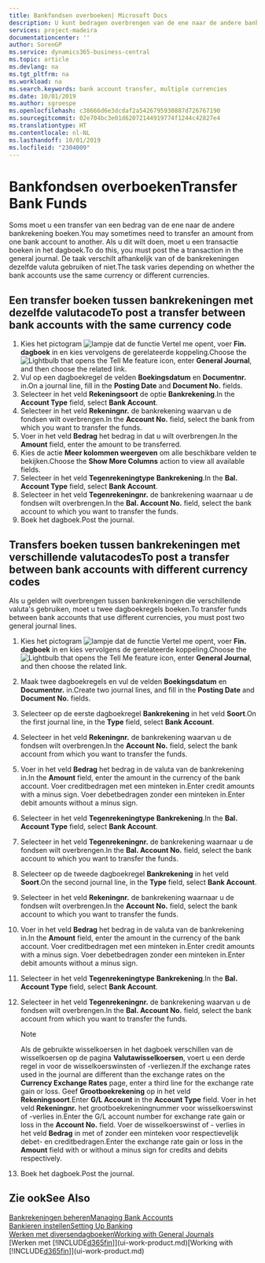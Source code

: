 ```yaml
---
title: Bankfondsen overboeken| Microsoft Docs
description: U kunt bedragen overbrengen van de ene naar de andere bankrekening, inclusief andere valuta's, door de transactie in het dagboek te boeken.
services: project-madeira
documentationcenter: ''
author: SorenGP
ms.service: dynamics365-business-central
ms.topic: article
ms.devlang: na
ms.tgt_pltfrm: na
ms.workload: na
ms.search.keywords: bank account transfer, multiple currencies
ms.date: 10/01/2019
ms.author: sgroespe
ms.openlocfilehash: c38666d6e3dcdaf2a5426795930887d726767190
ms.sourcegitcommit: 02e704bc3e01d62072144919774f1244c42827e4
ms.translationtype: HT
ms.contentlocale: nl-NL
ms.lasthandoff: 10/01/2019
ms.locfileid: "2304009"
---
```

# <a name="transfer-bank-funds"></a><span data-ttu-id="24b2f-103">Bankfondsen overboeken</span><span class="sxs-lookup"><span data-stu-id="24b2f-103">Transfer Bank Funds</span></span>
<span data-ttu-id="24b2f-104">Soms moet u een transfer van een bedrag van de ene naar de andere bankrekening boeken.</span><span class="sxs-lookup"><span data-stu-id="24b2f-104">You may sometimes need to transfer an amount from one bank account to another.</span></span> <span data-ttu-id="24b2f-105">Als u dit wilt doen, moet u een transactie boeken in het dagboek.</span><span class="sxs-lookup"><span data-stu-id="24b2f-105">To do this, you must post the a transaction in the general journal.</span></span> <span data-ttu-id="24b2f-106">De taak verschilt afhankelijk van of de bankrekeningen dezelfde valuta gebruiken of niet.</span><span class="sxs-lookup"><span data-stu-id="24b2f-106">The task varies depending on whether the bank accounts use the same currency or different currencies.</span></span>

## <a name="to-post-a-transfer-between-bank-accounts-with-the-same-currency-code"></a><span data-ttu-id="24b2f-107">Een transfer boeken tussen bankrekeningen met dezelfde valutacode</span><span class="sxs-lookup"><span data-stu-id="24b2f-107">To post a transfer between bank accounts with the same currency code</span></span>
1. <span data-ttu-id="24b2f-108">Kies het pictogram ![lampje dat de functie Vertel me opent](media/ui-search/search_small.png "Vertel me wat u wilt doen"), voer **Fin. dagboek** in en kies vervolgens de gerelateerde koppeling.</span><span class="sxs-lookup"><span data-stu-id="24b2f-108">Choose the ![Lightbulb that opens the Tell Me feature](media/ui-search/search_small.png "Tell me what you want to do") icon, enter **General Journal**, and then choose the related link.</span></span>
2. <span data-ttu-id="24b2f-109">Vul op een dagboekregel de velden **Boekingsdatum** en **Documentnr.** in.</span><span class="sxs-lookup"><span data-stu-id="24b2f-109">On a journal line, fill in the **Posting Date** and **Document No.** fields.</span></span>
3. <span data-ttu-id="24b2f-110">Selecteer in het veld **Rekeningsoort** de optie **Bankrekening**.</span><span class="sxs-lookup"><span data-stu-id="24b2f-110">In the **Account Type** field, select **Bank Account**.</span></span>
4. <span data-ttu-id="24b2f-111">Selecteer in het veld **Rekeningnr.** de bankrekening waarvan u de fondsen wilt overbrengen.</span><span class="sxs-lookup"><span data-stu-id="24b2f-111">In the **Account No.** field, select the bank from which you want to transfer the funds.</span></span>
5. <span data-ttu-id="24b2f-112">Voer in het veld **Bedrag** het bedrag in dat u wilt overbrengen.</span><span class="sxs-lookup"><span data-stu-id="24b2f-112">In the **Amount** field, enter the amount to be transferred.</span></span>
6. <span data-ttu-id="24b2f-113">Kies de actie **Meer kolommen weergeven** om alle beschikbare velden te bekijken.</span><span class="sxs-lookup"><span data-stu-id="24b2f-113">Choose the **Show More Columns** action to view all available fields.</span></span>
7. <span data-ttu-id="24b2f-114">Selecteer in het veld **Tegenrekeningtype** **Bankrekening**.</span><span class="sxs-lookup"><span data-stu-id="24b2f-114">In the **Bal. Account Type** field, select **Bank Account**.</span></span>
8. <span data-ttu-id="24b2f-115">Selecteer in het veld **Tegenrekeningnr.** de bankrekening waarnaar u de fondsen wilt overbrengen.</span><span class="sxs-lookup"><span data-stu-id="24b2f-115">In the **Bal. Account No.** field, select the bank account to which you want to transfer the funds.</span></span>
9. <span data-ttu-id="24b2f-116">Boek het dagboek.</span><span class="sxs-lookup"><span data-stu-id="24b2f-116">Post the journal.</span></span>

## <a name="to-post-a-transfer-between-bank-accounts-with-different-currency-codes"></a><span data-ttu-id="24b2f-117">Transfers boeken tussen bankrekeningen met verschillende valutacodes</span><span class="sxs-lookup"><span data-stu-id="24b2f-117">To post a transfer between bank accounts with different currency codes</span></span>
<span data-ttu-id="24b2f-118">Als u gelden wilt overbrengen tussen bankrekeningen die verschillende valuta's gebruiken, moet u twee dagboekregels boeken.</span><span class="sxs-lookup"><span data-stu-id="24b2f-118">To transfer funds between bank accounts that use different currencies, you must post two general journal lines.</span></span>

1. <span data-ttu-id="24b2f-119">Kies het pictogram ![lampje dat de functie Vertel me opent](media/ui-search/search_small.png "Vertel me wat u wilt doen"), voer **Fin. dagboek** in en kies vervolgens de gerelateerde koppeling.</span><span class="sxs-lookup"><span data-stu-id="24b2f-119">Choose the ![Lightbulb that opens the Tell Me feature](media/ui-search/search_small.png "Tell me what you want to do") icon, enter **General Journal**, and then choose the related link.</span></span>
2. <span data-ttu-id="24b2f-120">Maak twee dagboekregels en vul de velden **Boekingsdatum** en **Documentnr.** in.</span><span class="sxs-lookup"><span data-stu-id="24b2f-120">Create two journal lines, and fill in the **Posting Date** and **Document No.** fields.</span></span>
3. <span data-ttu-id="24b2f-121">Selecteer op de eerste dagboekregel **Bankrekening** in het veld **Soort**.</span><span class="sxs-lookup"><span data-stu-id="24b2f-121">On the first journal line, in the **Type** field, select **Bank Account**.</span></span>
4. <span data-ttu-id="24b2f-122">Selecteer in het veld **Rekeningnr.** de bankrekening waarvan u de fondsen wilt overbrengen.</span><span class="sxs-lookup"><span data-stu-id="24b2f-122">In the **Account No.** field, select the bank account from which you want to transfer the funds.</span></span>
5. <span data-ttu-id="24b2f-123">Voer in het veld **Bedrag** het bedrag in de valuta van de bankrekening in.</span><span class="sxs-lookup"><span data-stu-id="24b2f-123">In the **Amount** field, enter the amount in the currency of the bank account.</span></span> <span data-ttu-id="24b2f-124">Voer creditbedragen met een minteken in.</span><span class="sxs-lookup"><span data-stu-id="24b2f-124">Enter credit amounts with a minus sign.</span></span> <span data-ttu-id="24b2f-125">Voer debetbedragen zonder een minteken in.</span><span class="sxs-lookup"><span data-stu-id="24b2f-125">Enter debit amounts without a minus sign.</span></span>
6. <span data-ttu-id="24b2f-126">Selecteer in het veld **Tegenrekeningtype** **Bankrekening**.</span><span class="sxs-lookup"><span data-stu-id="24b2f-126">In the **Bal. Account Type** field, select **Bank Account**.</span></span>
7. <span data-ttu-id="24b2f-127">Selecteer in het veld **Tegenrekeningnr.** de bankrekening waarnaar u de fondsen wilt overbrengen.</span><span class="sxs-lookup"><span data-stu-id="24b2f-127">In the **Bal. Account No.** field, select the bank account to which you want to transfer the funds.</span></span>
8. <span data-ttu-id="24b2f-128">Selecteer op de tweede dagboekregel **Bankrekening** in het veld **Soort**.</span><span class="sxs-lookup"><span data-stu-id="24b2f-128">On the second journal line, in the **Type** field, select **Bank Account**.</span></span>
9. <span data-ttu-id="24b2f-129">Selecteer in het veld **Rekeningnr.** de bankrekening waarnaar u de fondsen wilt overbrengen.</span><span class="sxs-lookup"><span data-stu-id="24b2f-129">In the **Account No.** field, select the bank account to which you want to transfer the funds.</span></span>
10. <span data-ttu-id="24b2f-130">Voer in het veld **Bedrag** het bedrag in de valuta van de bankrekening in.</span><span class="sxs-lookup"><span data-stu-id="24b2f-130">In the **Amount** field, enter the amount in the currency of the bank account.</span></span> <span data-ttu-id="24b2f-131">Voer creditbedragen met een minteken in.</span><span class="sxs-lookup"><span data-stu-id="24b2f-131">Enter credit amounts with a minus sign.</span></span> <span data-ttu-id="24b2f-132">Voer debetbedragen zonder een minteken in.</span><span class="sxs-lookup"><span data-stu-id="24b2f-132">Enter debit amounts without a minus sign.</span></span>
11. <span data-ttu-id="24b2f-133">Selecteer in het veld **Tegenrekeningtype** **Bankrekening**.</span><span class="sxs-lookup"><span data-stu-id="24b2f-133">In the **Bal. Account Type** field, select **Bank Account**.</span></span>  
12. <span data-ttu-id="24b2f-134">Selecteer in het veld **Tegenrekeningnr.** de bankrekening waarvan u de fondsen wilt overbrengen.</span><span class="sxs-lookup"><span data-stu-id="24b2f-134">In the **Bal. Account No.** field, select the bank account from which you want to transfer the funds.</span></span>

    > [!NOTE]  
    > <span data-ttu-id="24b2f-135">Als de gebruikte wisselkoersen in het dagboek verschillen van de wisselkoersen op de pagina **Valutawisselkoersen**, voert u een derde regel in voor de wisselkoerswinsten of -verliezen.</span><span class="sxs-lookup"><span data-stu-id="24b2f-135">If the exchange rates used in the journal are different than the exchange rates on the **Currency Exchange Rates** page, enter a third line for the exchange rate gain or loss.</span></span> <span data-ttu-id="24b2f-136">Geef **Grootboekrekening** op in het veld **Rekeningsoort**.</span><span class="sxs-lookup"><span data-stu-id="24b2f-136">Enter **G/L Account** in the **Account Type** field.</span></span> <span data-ttu-id="24b2f-137">Voer in het veld **Rekeningnr.** het grootboekrekeningnummer voor wisselkoerswinst of -verlies in.</span><span class="sxs-lookup"><span data-stu-id="24b2f-137">Enter the G/L account number for exchange rate gain or loss in the **Account No.** field.</span></span> <span data-ttu-id="24b2f-138">Voer de wisselkoerswinst of - verlies in het veld **Bedrag** in met of zonder een minteken voor respectievelijk debet- en creditbedragen.</span><span class="sxs-lookup"><span data-stu-id="24b2f-138">Enter the exchange rate gain or loss in the **Amount** field with or without a minus sign for credits and debits respectively.</span></span>
13. <span data-ttu-id="24b2f-139">Boek het dagboek.</span><span class="sxs-lookup"><span data-stu-id="24b2f-139">Post the journal.</span></span>

## <a name="see-also"></a><span data-ttu-id="24b2f-140">Zie ook</span><span class="sxs-lookup"><span data-stu-id="24b2f-140">See Also</span></span>
[<span data-ttu-id="24b2f-141">Bankrekeningen beheren</span><span class="sxs-lookup"><span data-stu-id="24b2f-141">Managing Bank Accounts</span></span>](bank-manage-bank-accounts.md)  
[<span data-ttu-id="24b2f-142">Bankieren instellen</span><span class="sxs-lookup"><span data-stu-id="24b2f-142">Setting Up Banking</span></span>](bank-setup-banking.md)  
[<span data-ttu-id="24b2f-143">Werken met diversendagboeken</span><span class="sxs-lookup"><span data-stu-id="24b2f-143">Working with General Journals</span></span>](ui-work-general-journals.md)  
<span data-ttu-id="24b2f-144">[Werken met [!INCLUDE[d365fin](includes/d365fin_md.md)]](ui-work-product.md)</span><span class="sxs-lookup"><span data-stu-id="24b2f-144">[Working with [!INCLUDE[d365fin](includes/d365fin_md.md)]](ui-work-product.md)</span></span>
